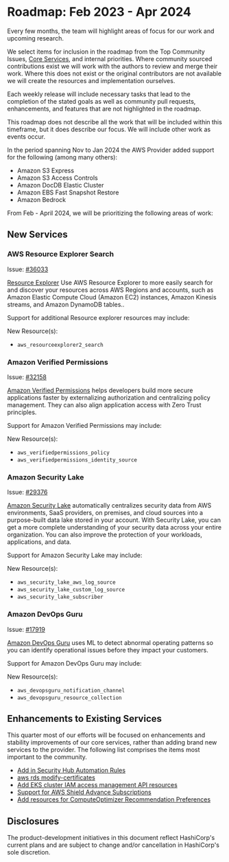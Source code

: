 # Roadmap:  Feb 2023 - Apr 2024

Every few months, the team will highlight areas of focus for our work and upcoming research.

We select items for inclusion in the roadmap from the Top Community Issues, [Core Services](https://hashicorp.github.io/terraform-provider-aws/core-services/), and internal priorities. Where community sourced contributions exist we will work with the authors to review and merge their work. Where this does not exist or the original contributors are not available we will create the resources and implementation ourselves.

Each weekly release will include necessary tasks that lead to the completion of the stated goals as well as community pull requests, enhancements, and features that are not highlighted in the roadmap.

This roadmap does not describe all the work that will be included within this timeframe, but it does describe our focus. We will include other work as events occur.

In the period spanning Nov to Jan 2024 the AWS Provider added support for the following (among many others):

- Amazon S3 Express
- Amazon S3 Access Controls
- Amazon DocDB Elastic Cluster
- Amazon EBS Fast Snapshot Restore
- Amazon Bedrock 


From Feb - April 2024, we will be prioritizing the following areas of work:

## New Services  

### AWS Resource Explorer Search

Issue: [#36033](https://github.com/hashicorp/terraform-provider-aws/issues/36033)

[Resource Explorer](https://aws.amazon.com/resourceexplorer/) Use AWS Resource Explorer to more easily search for and discover your resources across AWS Regions and accounts, such as Amazon Elastic Compute Cloud (Amazon EC2) instances, Amazon Kinesis streams, and Amazon DynamoDB tables..

Support for additional Resource explorer resources may include:

New Resource(s):

- `aws_resourceexplorer2_search`

### Amazon Verified Permissions

Issue: [#32158](https://github.com/hashicorp/terraform-provider-aws/issues/32158)

[Amazon Verified Permissions](https://aws.amazon.com/verified-permissions/) helps developers build more secure applications faster by externalizing authorization and centralizing policy management. They can also align application access with Zero Trust principles. 

Support for Amazon Verified Permissions may include:

New Resource(s):

- `aws_verifiedpermissions_policy`
- `aws_verifiedpermissions_identity_source`

### Amazon Security Lake

Issue: [#29376](https://github.com/hashicorp/terraform-provider-aws/issues/29376)

[Amazon Security Lake](https://aws.amazon.com/security-lake/) automatically centralizes security data from AWS environments, SaaS providers, on premises, and cloud sources into a purpose-built data lake stored in your account. With Security Lake, you can get a more complete understanding of your security data across your entire organization. You can also improve the protection of your workloads, applications, and data.

Support for Amazon Security Lake may include:

New Resource(s):

- `aws_security_lake_aws_log_source`
- `aws_security_lake_custom_log_source`
- `aws_security_lake_subscriber`

### Amazon DevOps Guru

Issue: [#17919](https://github.com/hashicorp/terraform-provider-aws/issues/17919)

[Amazon DevOps Guru](https://aws.amazon.com/security-lake/) uses ML to detect abnormal operating patterns so you can identify operational issues before they impact your customers.


Support for Amazon DevOps Guru may include:

New Resource(s):

- `aws_devopsguru_notification_channel`
- `aws_devopsguru_resource_collection`

## Enhancements to Existing Services

This quarter most of our efforts will be focused on enhancements and stability improvements of our core services, rather than adding brand new services to the provider. The following list comprises the items most important to the community.

- [Add in Security Hub Automation Rules](https://github.com/hashicorp/terraform-provider-aws/issues/32210)
- [aws rds modify-certificates](https://github.com/hashicorp/terraform-provider-aws/issues/33196)
- [Add EKS cluster IAM access management API resources](https://github.com/hashicorp/terraform-provider-aws/issues/34982)
- [Support for AWS Shield Advance Subscriptions](https://github.com/hashicorp/terraform-provider-aws/issues/21430)
- [Add resources for ComputeOptimizer Recommendation Preferences](https://github.com/hashicorp/terraform-provider-aws/issues/23945)

## Disclosures

The product-development initiatives in this document reflect HashiCorp's current plans and are subject to change and/or cancellation in HashiCorp's sole discretion.
